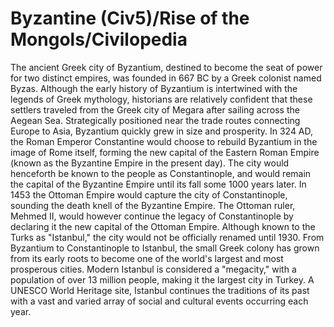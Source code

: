 # Byzantine (Civ5)/Rise of the Mongols/Civilopedia

The ancient Greek city of Byzantium, destined to become the seat of power for two distinct empires, was founded in 667 BC by a Greek colonist named Byzas. Although the early history of Byzantium is intertwined with the legends of Greek mythology, historians are relatively confident that these settlers traveled from the Greek city of Megara after sailing across the Aegean Sea.
Strategically positioned near the trade routes connecting Europe to Asia, Byzantium quickly grew in size and prosperity. In 324 AD, the Roman Emperor Constantine would choose to rebuild Byzantium in the image of Rome itself, forming the new capital of the Eastern Roman Empire (known as the Byzantine Empire in the present day). The city would henceforth be known to the people as Constantinople, and would remain the capital of the Byzantine Empire until its fall some 1000 years later.
In 1453 the Ottoman Empire would capture the city of Constantinople, sounding the death knell of the Byzantine Empire. The Ottoman ruler, Mehmed II, would however continue the legacy of Constantinople by declaring it the new capital of the Ottoman Empire. Although known to the Turks as "Istanbul," the city would not be officially renamed until 1930.
From Byzantium to Constantinople to Istanbul, the small Greek colony has grown from its early roots to become one of the world's largest and most prosperous cities. Modern Istanbul is considered a "megacity," with a population of over 13 million people, making it the largest city in Turkey. A UNESCO World Heritage site, Istanbul continues the traditions of its past with a vast and varied array of social and cultural events occurring each year.